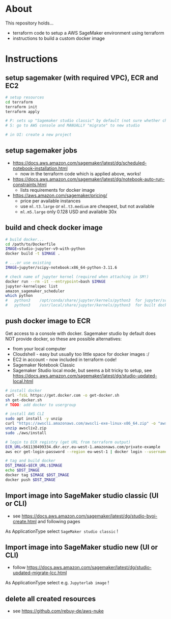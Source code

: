 # About

This repository holds...

- terraform code to setup a AWS SageMaker environment using terraform
- instructions to build a custom docker image

# Instructions

## setup sagemaker (with required VPC), ECR and EC2

```bash
# setup resources
cd terraform
terraform init
terraform apply

# P: sets up "Sagemaker studio classic" by default (not sure whether changeable with terraform)
# S: go to AWS console and MANUALLY "migrate" to new studio

# in UI: create a new project
```

## setup sagemaker jobs

- https://docs.aws.amazon.com/sagemaker/latest/dg/scheduled-notebook-installation.html
  - now in the terraform code which is applied above, works!
- https://docs.aws.amazon.com/sagemaker/latest/dg/notebook-auto-run-constraints.html
  - lists requirements for docker image
- https://aws.amazon.com/sagemaker/pricing/
  - price per available instances
  - use `ml.t3.large` or `ml.t3.medium` are cheapest, but not available
  - `ml.m5.large` only 0.128 USD and available 30x

## build and check docker image

```bash
# build docker...
cd /path/to/Dockerfile
IMAGE=studio-jupyter-v9-with-python
docker build -t $IMAGE .

# ...or use existing
IMAGE=jupyter/scipy-notebook:x86_64-python-3.11.6

# check name of jupyter kernel (required when attaching in SM!)
docker run --rm -it --entrypoint=bash $IMAGE
jupyter-kernelspec list
amazon_sagemaker_scheduler
which python
#   python3    /opt/conda/share/jupyter/kernels/python3  for jupyter/scipy
#   python3    /usr/local/share/jupyter/kernels/python3  for built docker
```

## push docker image to ECR

Get access to a console with docker. Sagemaker studio by default does NOT provide docker, so these are possible alternatives:

- from your local computer
- Cloudshell - easy but usually too little space for docker images :/
- EC2 in account - now included in terraform code!
- Sagemaker Notebook Classic
- Sagemaker Studio local mode, but seems a bit tricky to setup, see https://docs.aws.amazon.com/sagemaker/latest/dg/studio-updated-local.html

```bash
# install docker
curl -fsSL https://get.docker.com -o get-docker.sh
sh get-docker.sh
# TODO: add docker to usergroup

# install AWS CLI
sudo apt install -y unzip
curl "https://awscli.amazonaws.com/awscli-exe-linux-x86_64.zip" -o "awscliv2.zip"
unzip awscliv2.zip
sudo ./aws/install

# login to ECR registry (get URL from terraform output)
ECR_URL=561130499334.dkr.ecr.eu-west-1.amazonaws.com/private-example
aws ecr get-login-password --region eu-west-1 | docker login --username AWS --password-stdin $ECR_URL

# tag and build docker
DST_IMAGE=$ECR_URL:$IMAGE
echo $DST_IMAGE
docker tag $IMAGE $DST_IMAGE
docker push $DST_IMAGE
```

## Import image into SageMaker studio classic (UI or CLI)

- see https://docs.aws.amazon.com/sagemaker/latest/dg/studio-byoi-create.html and following pages

As ApplicationType select `SageMaker studio classic` !

## Import image into SageMaker studio new (UI or CLI)

- follow https://docs.aws.amazon.com/sagemaker/latest/dg/studio-updated-migrate-lcc.html

As ApplicationType select e.g. `Jupyterlab image` !

## delete all created resources

- see https://github.com/rebuy-de/aws-nuke
